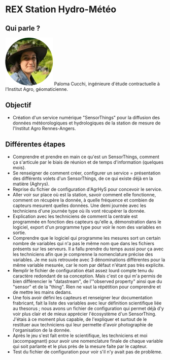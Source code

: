 # REX Station Hydro-Météo

## Qui parle ?
                    
![Paloma](/img/paloma.png) Paloma Cucchi, ingénieure d'étude contractuelle à l'Institut Agro, géomaticienne.


## Objectif

- Création d'un service numérique "SensorThings" pour la diffusion des données météorologiques et hydrologiques de la station de mesure de l'Institut Agro Rennes-Angers.

## Différentes étapes

- Comprendre et prendre en main ce qu'est un SensorThings, comment ça s'articule par le biais de réunion et de temps d'information (quelques mois).
- Se renseigner de comment créer, configurer un service = présentation des différents volets d'un SensorThings, de ce qui existe déjà en la matière (Aghrys).
- Reprise du fichier de configuration d'AgrHyS pour concevoir le service.
- Aller voir sur place où est la station, savoir comment elle fonctionne, comment on récupère la donnée, à quelle fréquence et combien de capteurs mesurent quelles données. Une demi journée avec les techniciens d'une journée type où ils vont récupérer la donnée.
- Explication avec les techniciens de comment la centrale est programmée en fonction des capteurs qu'elle a, démonstration dans le logiciel, export d'un programme type pour voir le nom des variables en sortie.
- Comprendre que le logiciel qui programme les mesures sort un certain nombre de variables qui n'a pas le même nom que dans les fichiers présents sur les serveurs. Il a fallu prendre du temps aussi pour ça avec les techniciens afin que je comprenne la nomenclature précise des variables. Je me suis retrouvée avec 3 dénominations différentes pour la même variable mesurée, car le nom par défaut n'étant pas très explicite.
- Remplir le fichier de configuration était assez lourd compte tenu du caractère redondant de sa conception. Mais c'est ce qui m'a permis de bien différencier le "datastream", de l'"observed property" ainsi que du "sensor" et de la "thing". Rien ne vaut la répétition pour comprendre et de mettre les mains dedans.
- Une fois avoir défini les capteurs et renseigner leur documentation frabricant, fait la liste des variables avec leur définition scientifique liée au thesorus ; nous avons un fichier de configuration qui permet déjà d'y voir plus clair et de mieux apprécier l'écosystème d'un SensorThing. J'étais à ce moment plus capable, de l'expliquer et surtout de le restituer aux techniciens qui leur permette d'avoir photographie de l'organisation de la donnée.
- Après le jeu s'est fait entre le scientifique, les techniciens et moi (accompagnant) pour avoir une nomenclature finale de chaque variable qui soit parlante et le plus près de la mesure faite par le capteur.
- Test du fichier de configuration pour voir s'il n'y avait pas de problème.
